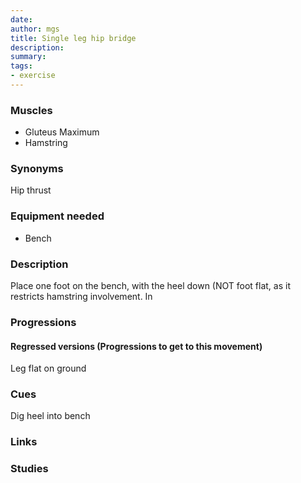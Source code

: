 ```yaml
---
date: 
author: mgs
title: Single leg hip bridge
description: 
summary: 
tags: 
- exercise
---
```

### Muscles
- Gluteus Maximum
- Hamstring
### Synonyms
Hip thrust
### Equipment needed
- Bench
### Description
Place one foot on the bench, with the heel down (NOT foot flat, as it restricts hamstring involvement.
In
### Progressions
#### Regressed versions (Progressions to get to this movement)
Leg flat on ground
### Cues
Dig heel into bench 
### Links
### Studies
<!--stackedit_data:
eyJoaXN0b3J5IjpbLTEwNTkzNDU0MDhdfQ==
-->